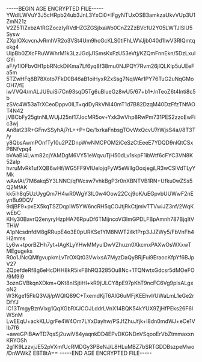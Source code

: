 -----BEGIN AGE ENCRYPTED FILE-----
YWdlLWVuY3J5cHRpb24ub3JnL3YxCi0+IFgyNTUxOSB3amkzaUkvVUp3U1ZmN21z
V2Z5TlZxbzA1RGZoczIyRVdHZGZGSjlxaWo0CnZ2ZzBVc1U2Y05LWTJlSlU5Sysw
ZXpIOXcvcnJvRmhVR2o3VSt4Um9hcGcKLS0tIFhLWVJjb040d1IwV3RIQmtqekg4
UlpBb0ZXcFRuWWhrM1k3LzJGdjJ1SmsKxFzU53eVtj/KZQmFnnEkn/5DzLxuIGYi
aF/y1IOFbv0H1pbRNckDiKma7Lf6yq8f38mu0NJPQY7Rvm26jlQLKlp5uUEeFa5m
5TZwHFq8B78Xoto7FkD0B46aB1oiHyxRZxSsg7NqWAr1PY76TuG2uNqGMoOH7/fE
iwVVQ4/mALJU9uiSi7Cn93sqD5Tg6uBlueGz8wU5/67+b1+/nTeoZ6t4Inti8c5b
zSVc4W53aTrXCeoDppv0ILT+qdDyRkVNI40mT1d7B82DzqM40DzFfzTNfAOT4N42
jVBCbFy25gtnNLWUjJ25nf17JocMR5ov+Yxk3wVhp8RwPm731PES2zzoEwFic3wj
An8at23R+GFnvSSyhAj7rL++P+Qe/1xrkaFnbsgTOvWxQcvU7rWjsS4a//8T3T/y
y8QbsAwmPOnfTy10u2PZDnpWwNMCPOM2iCeSzCtEeeE7YDQD9nIQtCSxP8Nfvpq4
bVAaBi4Lwm82cjYAMDgM6VY51eWqvuTjH50dLv1skpF1ibWtf6cFYC3VN8K52aIp
hvruMvRk1ufXQB6wHf/WG5FF9VIUelojqFyW5eWIlgOoxjegiLR3wCSlVdTLyYMk
wAwlAi/7M6akq5Y3LNNO/qfWcsw7vhkBgP3r0nXBNTVB1RN+Ufku0wZSs5Q2MfAK
kk5ih8q5UzUygQm7H4wR0WgY3IL0w4Oow22Ccj9oK/uEGpvbUUWwF2nEynBu9DQV
9djBF9+pxEX5kqTSZDqpIW5YW6ncRH5qCOJtjRkCtjmlvTTVwiJZ3nf/2WqKwEbC
KHy30BavrQ2enyryHzpHA76RpuDf6TMijncoVi3ImGPDLFBpAmnh787BjqItVTHW
A1pNcsdnfdM8gRRupE4o3E0pURKSe1YM8NWT2ilk1Prp3JJZWy5/FbVnFh4H2mms
Ly6w+tporBZHh7yt+lAgKLyYHwMMyuIDwVZhuzn0XkcmxPAXwOsWXxwTMEgugeks
R0o1JNcQMfgvupkmLvTrOXQt03VwixsA7MyzDaQyBRjFui9EraocKfpYf6BJpV27
ZQpefdeRf8g6eHcDHH8kR5ixFBhRQ3285Ou8Nc+1TQNwtxGdcsr5dMOeFO/9M9i9
3oznGVBkqnXDkm+QKt8nISjtiHl+kR9jULCY8pE97pKhT9ncFC6Vg9pIsALgxoN2
W3Kge15FkQ3VJj/pWQIQ89C+TxemdKjT6AlG6uMFjKEEhvI/UWaLmL1eGe2rDfYJ
iC13TmgyBznVlxg1QqXGbRXJCOJLddrLVnX14BQK54kYUX9ZjHfPEks26F6lWSnM
LwEEqU+ackKLUgrFe4W4Om7LYxDayhw/PSJfZhuJfjk+l8dn0mdWJ+eCe1Vlb7f6
+aweGPiBAwTD7qsSj2uwiV84yaqnkDD4EPvDKGNDnVSqooErVbZtmmaxxnKRYOSh
2g1K9LzzvjJE52pVXmfUcRMDGy3PBeNJ/L8HLuMBZ7bSRTGDDBszpeMwo/DnWWkZ
EBT8tA==
-----END AGE ENCRYPTED FILE-----
